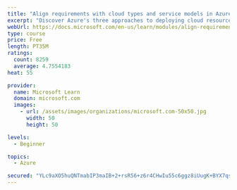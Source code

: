 ```yaml
---
title: "Align requirements with cloud types and service models in Azure"
excerpt: "Discover Azure's three approaches to deploying cloud resources -- public, private, and hybrid -- and learn the difference each makes in your Azure services."
webUrl: https://docs.microsoft.com/en-us/learn/modules/align-requirements-in-azure/
type: course
price: Free
length: PT35M
ratings:
  count: 8259
  average: 4.7554183
heat: 55

provider:
  name: Microsoft Learn
  domain: microsoft.com
  images:
    - url: /assets/images/organizations/microsoft.com-50x50.jpg
      width: 50
      height: 50

levels:
  - Beginner

topics:
  - Azure

secured: "YLc9aXO5huQNTmabIP3maIB+2+rsR56+z6r4CHwIu55c6ggz8iUugK+BYX7qsvIoZOieqzuibK6yZQx5g0s2PZ/NoyEsoT6Luq+UB0y1Di1UdjUvkdPOowmnB0Mon1BzjwpbMfAbXYeKI6k0OwTl3lM9XkwR7aleRgg/LzejfP4bN29JjNdhZu3lU01T08trCEK6f7Ia+wazYpyX9mH0yQOzydn6121Jv9g7chPgHav9K7m8VOU7g1FpkL6Tu1ofrgG+WeWX8Cl2VYEBUUp/XCBJp5TmaDyDAavu/Vl1LZGbdKaemoN/Te4DARfcsvEJHdc29zlDxbvC7nvNS04A5elYTt94cLkcrG71q9lqY1bpPp3pwFencaVA/FlT1CQt5Zu030BGGY7hmnMjVMowQDyZQjUDhcw1tDLjnymr4ro=;Hy1mpY+swHWXs4mk/Blqfg=="
---
```


